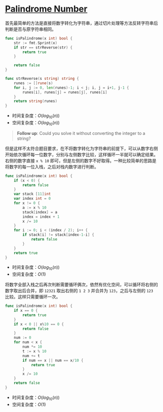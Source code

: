 # [Palindrome Number](https://leetcode.com/problems/palindrome-number/description/)

首先最简单的方法是直接将数字转化为字符串，通过切片处理等方法反转字符串后判断是否与原字符串相同。

```go
func isPalindrome(x int) bool {
	str := fmt.Sprint(x)
	if str == strReverse(str) {
		return true
	}

	return false
}

func strReverse(s string) string {
	runes := []rune(s)
	for i, j := 0, len(runes)-1; i < j; i, j = i+1, j-1 {
		runes[i], runes[j] = runes[j], runes[i]
	}
	return string(runes)
}
```

- 时间复杂度：$O(log_{10}(n))$
- 空间复杂度：$O(log_{10}(n))$

> **Follow up**: Could you solve it without converting the integer to a string?

但是这样不太符合题目要求，在不将数字转化为字符串的前提下，可以从数字右侧开始依次循环每一位数字，分别与左侧数字比较，这样循环一半就可以确定结果。右侧的数字直接 `x % 10` 即可，但是左侧的数字不好取得。一种比较简单的思路是将数字的每一位入栈，之后对栈内数字进行判断。

```go
func isPalindrome(x int) bool {
    if (x < 0) {
        return false
    }
    var stack [11]int
    var index int = 0
    for x != 0 {
        a := x % 10
        stack[index] = a
        index = index + 1
        x /= 10
    }
    for i := 0; i < (index / 2); i++ {
        if stack[i] != stack[index-1-i] {
            return false
        }
    }
    return true
}
```

- 时间复杂度：$O(log_{10}(n))$
- 空间复杂度：$O(1)$


将数字全部入栈之后再次判断需要循环俩次，依然有优化空间，可以循环将右侧的数字取出后合并，即 `12321` 取出右侧的 `1 2 3` 并合并为 `123`，之后与左侧的 `123` 比较。这样只需要循环一次。

```go
func isPalindrome(x int) bool {
	if x == 0 {
		return true
	}
	if x < 0 || x%10 == 0 {
		return false
	}
	num := 0
	for num < x {
		num *= 10
		t := x % 10
		num += t
		if num == x || num == x/10 {
			return true
		}
		x /= 10
	}
	return false
}
```

- 时间复杂度：$O(log_{10}(n))$
- 空间复杂度：$O(1)$
